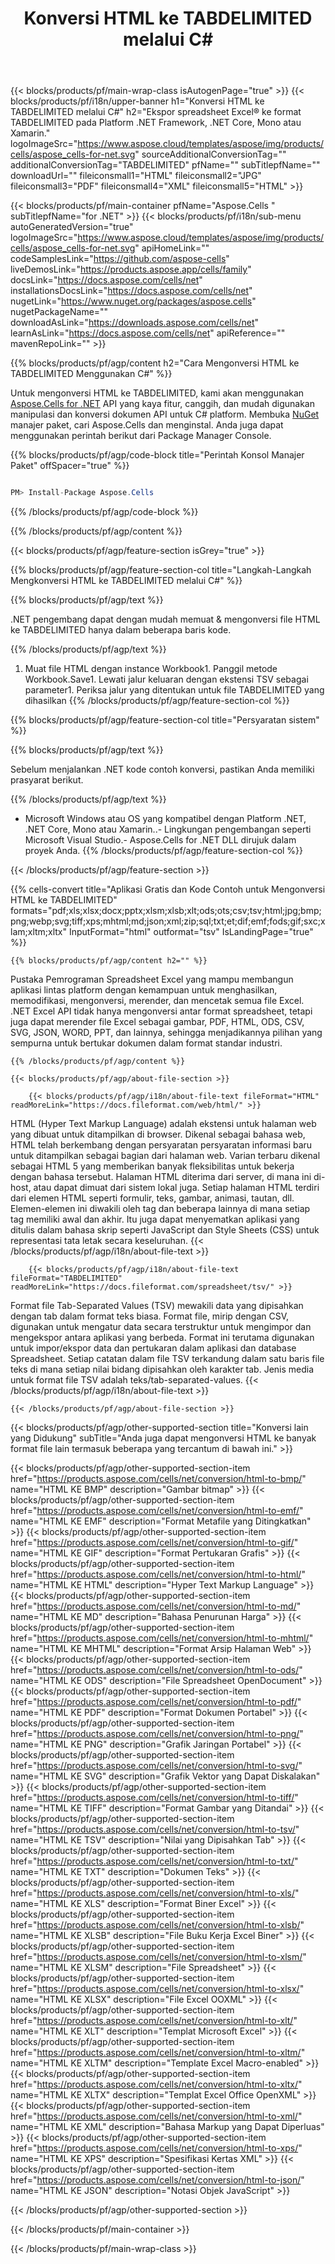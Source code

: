 ﻿---
title: Konversi HTML ke TABDELIMITED melalui C#
url: /id/net/conversion/html-to-tabdelimited/
description: Contoh kode untuk konversi html ke tabdelimited C#. Gunakan API kode contoh untuk berkas html batch ke konversi tabdelimited dalam VB.NET, Asp.NET atau aplikasi berbasis .NET apa pun.
---
{{< blocks/products/pf/main-wrap-class isAutogenPage="true" >}}
{{< blocks/products/pf/i18n/upper-banner h1="Konversi HTML ke TABDELIMITED melalui C#" h2="Ekspor spreadsheet Excel® ke format TABDELIMITED pada Platform .NET Framework, .NET Core, Mono atau Xamarin." logoImageSrc="https://www.aspose.cloud/templates/aspose/img/products/cells/aspose_cells-for-net.svg" sourceAdditionalConversionTag="" additionalConversionTag="TABDELIMITED" pfName="" subTitlepfName="" downloadUrl="" fileiconsmall1="HTML" fileiconsmall2="JPG" fileiconsmall3="PDF" fileiconsmall4="XML" fileiconsmall5="HTML" >}}

{{< blocks/products/pf/main-container pfName="Aspose.Cells " subTitlepfName="for .NET" >}}
{{< blocks/products/pf/i18n/sub-menu autoGeneratedVersion="true" logoImageSrc="https://www.aspose.cloud/templates/aspose/img/products/cells/aspose_cells-for-net.svg" apiHomeLink="" codeSamplesLink="https://github.com/aspose-cells" liveDemosLink="https://products.aspose.app/cells/family" docsLink="https://docs.aspose.com/cells/net" installationsDocsLink="https://docs.aspose.com/cells/net" nugetLink="https://www.nuget.org/packages/aspose.cells" nugetPackageName="" downloadAsLink="https://downloads.aspose.com/cells/net" learnAsLink="https://docs.aspose.com/cells/net" apiReference="" mavenRepoLink="" >}}

{{% blocks/products/pf/agp/content h2="Cara Mengonversi HTML ke TABDELIMITED Menggunakan C#" %}}

 Untuk mengonversi HTML ke TABDELIMITED, kami akan menggunakan
 [Aspose.Cells for .NET](https://products.aspose.com/cells/net) 
 API yang kaya fitur, canggih, dan mudah digunakan manipulasi dan konversi dokumen API untuk C# platform. Membuka
 [NuGet](https://www.nuget.org/packages/aspose.cells) 
 manajer paket, cari
 Aspose.Cells 
 dan menginstal. Anda juga dapat menggunakan perintah berikut dari Package Manager Console.

{{% blocks/products/pf/agp/code-block title="Perintah Konsol Manajer Paket" offSpacer="true" %}}

```cs

PM> Install-Package Aspose.Cells


```

{{% /blocks/products/pf/agp/code-block %}}

{{% /blocks/products/pf/agp/content %}}

{{< blocks/products/pf/agp/feature-section isGrey="true" >}}

{{% blocks/products/pf/agp/feature-section-col title="Langkah-Langkah Mengkonversi HTML ke TABDELIMITED melalui C#" %}}

{{% blocks/products/pf/agp/text %}}

 .NET pengembang dapat dengan mudah memuat & mengonversi file HTML ke TABDELIMITED hanya dalam beberapa baris kode.

{{% /blocks/products/pf/agp/text %}}

1. Muat file HTML dengan instance Workbook1. Panggil metode Workbook.Save1. Lewati jalur keluaran dengan ekstensi TSV sebagai parameter1. Periksa jalur yang ditentukan untuk file TABDELIMITED yang dihasilkan
{{% /blocks/products/pf/agp/feature-section-col %}}

{{% blocks/products/pf/agp/feature-section-col title="Persyaratan sistem" %}}

{{% blocks/products/pf/agp/text %}}

 Sebelum menjalankan .NET kode contoh konversi, pastikan Anda memiliki prasyarat berikut.

{{% /blocks/products/pf/agp/text %}}

- Microsoft Windows atau OS yang kompatibel dengan Platform .NET, .NET Core, Mono atau Xamarin..- Lingkungan pengembangan seperti Microsoft Visual Studio.- Aspose.Cells for .NET DLL dirujuk dalam proyek Anda.
{{% /blocks/products/pf/agp/feature-section-col %}}

{{< /blocks/products/pf/agp/feature-section >}}

{{% cells-convert title="Aplikasi Gratis dan Kode Contoh untuk Mengonversi HTML ke TABDELIMITED" formats="pdf;xls;xlsx;docx;pptx;xlsm;xlsb;xlt;ods;ots;csv;tsv;html;jpg;bmp;png;webp;svg;tiff;xps;mhtml;md;json;xml;zip;sql;txt;et;dif;emf;fods;gif;sxc;xlam;xltm;xltx" InputFormat="html" outformat="tsv" IsLandingPage="true" %}}
 
<!-- aboutfile Starts -->

    {{% blocks/products/pf/agp/content h2="" %}}

 Pustaka Pemrograman Spreadsheet Excel yang mampu membangun aplikasi lintas platform dengan kemampuan untuk menghasilkan, memodifikasi, mengonversi, merender, dan mencetak semua file Excel. .NET Excel API tidak hanya mengonversi antar format spreadsheet, tetapi juga dapat merender file Excel sebagai gambar, PDF, HTML, ODS, CSV, SVG, JSON, WORD, PPT, dan lainnya, sehingga menjadikannya pilihan yang sempurna untuk bertukar dokumen dalam format standar industri.

    {{% /blocks/products/pf/agp/content %}}

    {{< blocks/products/pf/agp/about-file-section >}}

        {{< blocks/products/pf/agp/i18n/about-file-text fileFormat="HTML" readMoreLink="https://docs.fileformat.com/web/html/" >}}
HTML (Hyper Text Markup Language) adalah ekstensi untuk halaman web yang dibuat untuk ditampilkan di browser. Dikenal sebagai bahasa web, HTML telah berkembang dengan persyaratan persyaratan informasi baru untuk ditampilkan sebagai bagian dari halaman web. Varian terbaru dikenal sebagai HTML 5 yang memberikan banyak fleksibilitas untuk bekerja dengan bahasa tersebut. Halaman HTML diterima dari server, di mana ini di-host, atau dapat dimuat dari sistem lokal juga. Setiap halaman HTML terdiri dari elemen HTML seperti formulir, teks, gambar, animasi, tautan, dll. Elemen-elemen ini diwakili oleh tag dan beberapa lainnya di mana setiap tag memiliki awal dan akhir. Itu juga dapat menyematkan aplikasi yang ditulis dalam bahasa skrip seperti JavaScript dan Style Sheets (CSS) untuk representasi tata letak secara keseluruhan.
        {{< /blocks/products/pf/agp/i18n/about-file-text >}}

        {{< blocks/products/pf/agp/i18n/about-file-text fileFormat="TABDELIMITED" readMoreLink="https://docs.fileformat.com/spreadsheet/tsv/" >}}
Format file Tab-Separated Values (TSV) mewakili data yang dipisahkan dengan tab dalam format teks biasa. Format file, mirip dengan CSV, digunakan untuk mengatur data secara terstruktur untuk mengimpor dan mengekspor antara aplikasi yang berbeda. Format ini terutama digunakan untuk impor/ekspor data dan pertukaran dalam aplikasi dan database Spreadsheet. Setiap catatan dalam file TSV terkandung dalam satu baris file teks di mana setiap nilai bidang dipisahkan oleh karakter tab. Jenis media untuk format file TSV adalah teks/tab-separated-values.
        {{< /blocks/products/pf/agp/i18n/about-file-text >}}

    {{< /blocks/products/pf/agp/about-file-section >}}

<!-- aboutfile Ends -->

{{< blocks/products/pf/agp/other-supported-section title="Konversi lain yang Didukung" subTitle="Anda juga dapat mengonversi HTML ke banyak format file lain termasuk beberapa yang tercantum di bawah ini." >}}

{{< blocks/products/pf/agp/other-supported-section-item href="https://products.aspose.com/cells/net/conversion/html-to-bmp/" name="HTML KE BMP" description="Gambar bitmap" >}}
{{< blocks/products/pf/agp/other-supported-section-item href="https://products.aspose.com/cells/net/conversion/html-to-emf/" name="HTML KE EMF" description="Format Metafile yang Ditingkatkan" >}}
{{< blocks/products/pf/agp/other-supported-section-item href="https://products.aspose.com/cells/net/conversion/html-to-gif/" name="HTML KE GIF" description="Format Pertukaran Grafis" >}}
{{< blocks/products/pf/agp/other-supported-section-item href="https://products.aspose.com/cells/net/conversion/html-to-html/" name="HTML KE HTML" description="Hyper Text Markup Language" >}}
{{< blocks/products/pf/agp/other-supported-section-item href="https://products.aspose.com/cells/net/conversion/html-to-md/" name="HTML KE MD" description="Bahasa Penurunan Harga" >}}
{{< blocks/products/pf/agp/other-supported-section-item href="https://products.aspose.com/cells/net/conversion/html-to-mhtml/" name="HTML KE MHTML" description="Format Arsip Halaman Web" >}}
{{< blocks/products/pf/agp/other-supported-section-item href="https://products.aspose.com/cells/net/conversion/html-to-ods/" name="HTML KE ODS" description="File Spreadsheet OpenDocument" >}}
{{< blocks/products/pf/agp/other-supported-section-item href="https://products.aspose.com/cells/net/conversion/html-to-pdf/" name="HTML KE PDF" description="Format Dokumen Portabel" >}}
{{< blocks/products/pf/agp/other-supported-section-item href="https://products.aspose.com/cells/net/conversion/html-to-png/" name="HTML KE PNG" description="Grafik Jaringan Portabel" >}}
{{< blocks/products/pf/agp/other-supported-section-item href="https://products.aspose.com/cells/net/conversion/html-to-svg/" name="HTML KE SVG" description="Grafik Vektor yang Dapat Diskalakan" >}}
{{< blocks/products/pf/agp/other-supported-section-item href="https://products.aspose.com/cells/net/conversion/html-to-tiff/" name="HTML KE TIFF" description="Format Gambar yang Ditandai" >}}
{{< blocks/products/pf/agp/other-supported-section-item href="https://products.aspose.com/cells/net/conversion/html-to-tsv/" name="HTML KE TSV" description="Nilai yang Dipisahkan Tab" >}}
{{< blocks/products/pf/agp/other-supported-section-item href="https://products.aspose.com/cells/net/conversion/html-to-txt/" name="HTML KE TXT" description="Dokumen Teks" >}}
{{< blocks/products/pf/agp/other-supported-section-item href="https://products.aspose.com/cells/net/conversion/html-to-xls/" name="HTML KE XLS" description="Format Biner Excel" >}}
{{< blocks/products/pf/agp/other-supported-section-item href="https://products.aspose.com/cells/net/conversion/html-to-xlsb/" name="HTML KE XLSB" description="File Buku Kerja Excel Biner" >}}
{{< blocks/products/pf/agp/other-supported-section-item href="https://products.aspose.com/cells/net/conversion/html-to-xlsm/" name="HTML KE XLSM" description="File Spreadsheet" >}}
{{< blocks/products/pf/agp/other-supported-section-item href="https://products.aspose.com/cells/net/conversion/html-to-xlsx/" name="HTML KE XLSX" description="File Excel OOXML" >}}
{{< blocks/products/pf/agp/other-supported-section-item href="https://products.aspose.com/cells/net/conversion/html-to-xlt/" name="HTML KE XLT" description="Templat Microsoft Excel" >}}
{{< blocks/products/pf/agp/other-supported-section-item href="https://products.aspose.com/cells/net/conversion/html-to-xltm/" name="HTML KE XLTM" description="Template Excel Macro-enabled" >}}
{{< blocks/products/pf/agp/other-supported-section-item href="https://products.aspose.com/cells/net/conversion/html-to-xltx/" name="HTML KE XLTX" description="Templat Excel Office OpenXML" >}}
{{< blocks/products/pf/agp/other-supported-section-item href="https://products.aspose.com/cells/net/conversion/html-to-xml/" name="HTML KE XML" description="Bahasa Markup yang Dapat Diperluas" >}}
{{< blocks/products/pf/agp/other-supported-section-item href="https://products.aspose.com/cells/net/conversion/html-to-xps/" name="HTML KE XPS" description="Spesifikasi Kertas XML" >}}
{{< blocks/products/pf/agp/other-supported-section-item href="https://products.aspose.com/cells/net/conversion/html-to-json/" name="HTML KE JSON" description="Notasi Objek JavaScript" >}}

{{< /blocks/products/pf/agp/other-supported-section >}}

{{< /blocks/products/pf/main-container >}}
    
{{< /blocks/products/pf/main-wrap-class >}}
